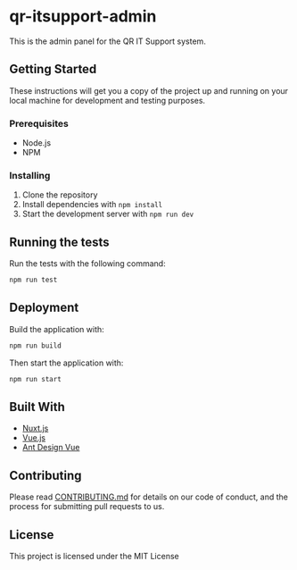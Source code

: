 # qr-itsupport-admin

This is the admin panel for the QR IT Support system.

## Getting Started

These instructions will get you a copy of the project up and running on your local machine for development and testing purposes.

### Prerequisites

- Node.js
- NPM

### Installing

1. Clone the repository
2. Install dependencies with `npm install`
3. Start the development server with `npm run dev`

## Running the tests

Run the tests with the following command:

```sh
npm run test
```

## Deployment

Build the application with:

```sh
npm run build
```

Then start the application with:

```sh
npm run start
```

## Built With

- [Nuxt.js](https://nuxtjs.org/)
- [Vue.js](https://vuejs.org/)
- [Ant Design Vue](https://antdv.com/)

## Contributing

Please read [CONTRIBUTING.md](CONTRIBUTING.md) for details on our code of conduct, and the process for submitting pull requests to us.

## License

This project is licensed under the MIT License